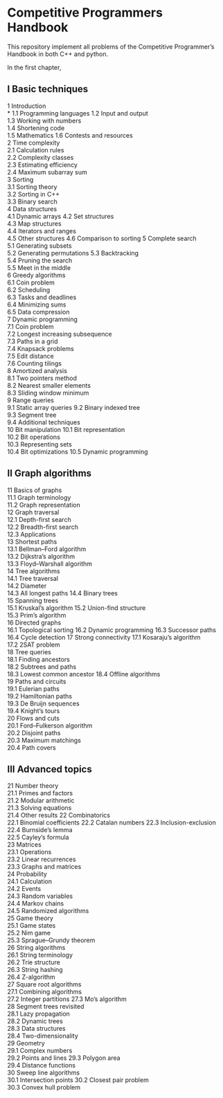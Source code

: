 # Competitive Programmers Handbook
This repository implement all problems of the Competitive Programmer’s Handbook in both C++ and python.

In the first chapter, 


## I Basic techniques  
1 Introduction  
    * 1.1 Programming languages 
    1.2 Input and output  
    1.3 Working with numbers  
    1.4 Shortening code  
    1.5 Mathematics 
  1.6 Contests and resources  
2 Time complexity  
    2.1 Calculation rules  
    2.2 Complexity classes  
    2.3 Estimating efficiency  
    2.4 Maximum subarray sum  
3 Sorting  
    3.1 Sorting theory  
    3.2 Sorting in C++  
    3.3 Binary search  
4 Data structures  
    4.1 Dynamic arrays 
    4.2 Set structures  
    4.3 Map structures  
    4.4 Iterators and ranges  
    4.5 Other structures 
    4.6 Comparison to sorting 
5 Complete search  
    5.1 Generating subsets  
    5.2 Generating permutations 
    5.3 Backtracking  
    5.4 Pruning the search  
    5.5 Meet in the middle  
6 Greedy algorithms  
    6.1 Coin problem  
    6.2 Scheduling  
    6.3 Tasks and deadlines  
    6.4 Minimizing sums  
    6.5 Data compression  
7 Dynamic programming  
    7.1 Coin problem  
    7.2 Longest increasing subsequence  
    7.3 Paths in a grid  
    7.4 Knapsack problems  
    7.5 Edit distance  
    7.6 Counting tilings  
8 Amortized analysis  
    8.1 Two pointers method  
    8.2 Nearest smaller elements  
    8.3 Sliding window minimum  
9 Range queries  
    9.1 Static array queries 
    9.2 Binary indexed tree  
    9.3 Segment tree  
    9.4 Additional techniques  
10 Bit manipulation 
    10.1 Bit representation  
    10.2 Bit operations  
    10.3 Representing sets  
    10.4 Bit optimizations 
    10.5 Dynamic programming 

## II Graph algorithms  
11 Basics of graphs  
    11.1 Graph terminology  
    11.2 Graph representation  
12 Graph traversal  
    12.1 Depth-first search  
    12.2 Breadth-first search  
    12.3 Applications  
13 Shortest paths  
    13.1 Bellman–Ford algorithm  
    13.2 Dijkstra’s algorithm  
    13.3 Floyd–Warshall algorithm  
14 Tree algorithms  
    14.1 Tree traversal  
    14.2 Diameter  
    14.3 All longest paths 
    14.4 Binary trees  
15 Spanning trees  
    15.1 Kruskal’s algorithm 
    15.2 Union-find structure  
    15.3 Prim’s algorithm  
16 Directed graphs  
    16.1 Topological sorting 
    16.2 Dynamic programming 
    16.3 Successor paths  
    16.4 Cycle detection 
17 Strong connectivity 
    17.1 Kosaraju’s algorithm  
    17.2 2SAT problem  
18 Tree queries  
    18.1 Finding ancestors  
    18.2 Subtrees and paths  
    18.3 Lowest common ancestor 
    18.4 Offline algorithms  
19 Paths and circuits  
    19.1 Eulerian paths  
    19.2 Hamiltonian paths  
    19.3 De Bruijn sequences  
    19.4 Knight’s tours  
20 Flows and cuts  
    20.1 Ford–Fulkerson algorithm  
    20.2 Disjoint paths  
    20.3 Maximum matchings  
    20.4 Path covers  

## III Advanced topics  
21 Number theory  
    21.1 Primes and factors  
    21.2 Modular arithmetic  
    21.3 Solving equations  
    21.4 Other results 
22 Combinatorics  
    22.1 Binomial coefficients 
    22.2 Catalan numbers 
    22.3 Inclusion-exclusion  
    22.4 Burnside’s lemma  
    22.5 Cayley’s formula  
23 Matrices  
    23.1 Operations  
    23.2 Linear recurrences  
    23.3 Graphs and matrices  
24 Probability  
    24.1 Calculation  
    24.2 Events  
    24.3 Random variables  
    24.4 Markov chains  
    24.5 Randomized algorithms  
25 Game theory  
    25.1 Game states  
    25.2 Nim game  
    25.3 Sprague–Grundy theorem  
26 String algorithms  
    26.1 String terminology  
    26.2 Trie structure  
    26.3 String hashing  
    26.4 Z-algorithm  
27 Square root algorithms  
    27.1 Combining algorithms  
    27.2 Integer partitions 
    27.3 Mo’s algorithm  
28 Segment trees revisited  
    28.1 Lazy propagation  
    28.2 Dynamic trees  
    28.3 Data structures  
    28.4 Two-dimensionality  
29 Geometry  
    29.1 Complex numbers  
    29.2 Points and lines 
    29.3 Polygon area  
    29.4 Distance functions  
30 Sweep line algorithms  
    30.1 Intersection points 
    30.2 Closest pair problem  
    30.3 Convex hull problem  

    
